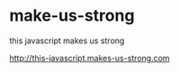 make-us-strong
==============

this javascript makes us strong

http://this-javascript.makes-us-strong.com